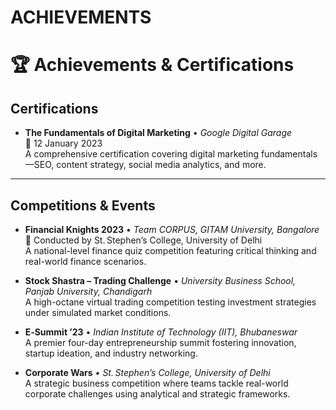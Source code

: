 # ACHIEVEMENTS

# 🏆 Achievements & Certifications

## Certifications

- **The Fundamentals of Digital Marketing** • *Google Digital Garage*  
  📅 12 January 2023  
  A comprehensive certification covering digital marketing fundamentals—SEO, content strategy, social media analytics, and more.

---

## Competitions & Events

- **Financial Knights 2023** • *Team CORPUS, GITAM University, Bangalore*  
  📍 Conducted by St. Stephen’s College, University of Delhi  
  A national-level finance quiz competition featuring critical thinking and real-world finance scenarios.

- **Stock Shastra – Trading Challenge** • *University Business School, Panjab University, Chandigarh*  
  A high-octane virtual trading competition testing investment strategies under simulated market conditions.

- **E‑Summit ’23** • *Indian Institute of Technology (IIT), Bhubaneswar*  
  A premier four-day entrepreneurship summit fostering innovation, startup ideation, and industry networking.

- **Corporate Wars** • *St. Stephen’s College, University of Delhi*  
  A strategic business competition where teams tackle real-world corporate challenges using analytical and strategic frameworks.
